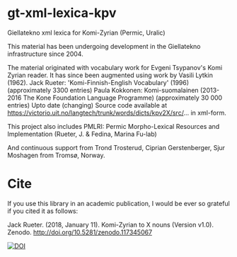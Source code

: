 # gt-xml-lexica-kpv
Giellatekno xml lexica for Komi-Zyrian (Permic, Uralic)


This material has been undergoing development in the Giellatekno infrastructure since 2004.

The material originated with vocabulary work for Evgeni Tsypanov's Komi Zyrian reader. It has since been augmented using work by Vasili Lytkin (1962).
Jack Rueter: 'Komi-Finnish-English Vocabulary' (1996)  (approximately 3300 entries) 
Paula Kokkonen: Komi-suomalainen (2013-2016 The Kone Foundation Language Programme) (approximately 30 000 entries)
Upto date (changing)
Source code available at 
https://victorio.uit.no/langtech/trunk/words/dicts/kpv2X/src/... in xml-form.

This project also includes 
PMLRI: Permic Morpho-Lexical Resources and Implementation
(Rueter, J. & Fedina, Marina Fu-lab)

And continuous support from Trond Trosterud, Ciprian Gerstenberger, Sjur Moshagen from Tromsø, Norway.

# Cite
If you use this library in an academic publication, I would be ever so grateful if you cited it as follows:

Jack Rueter. (2018, January 11). Komi-Zyrian to X nouns (Version v1.0). Zenodo. http://doi.org/10.5281/zenodo.117345067

[![DOI](https://zenodo.org/badge/117345067.svg)](https://zenodo.org/badge/latestdoi/117345067)

